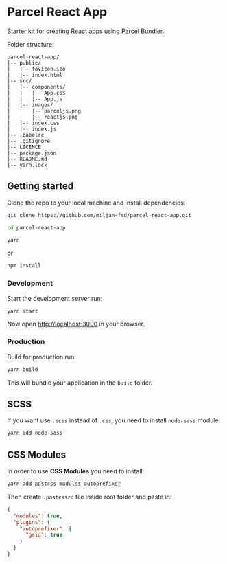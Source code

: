 # Parcel React App

Starter kit for creating [React](https://reactjs.org/) apps using [Parcel Bundler](https://parceljs.org/).

Folder structure:

```
parcel-react-app/
|-- public/
|   |-- favicon.ico
|   |-- index.html
|-- src/
|   |-- components/
|   |   |-- App.css
|   |   |-- App.js
|   |-- images/
|       |-- parceljs.png
|       |-- reactjs.png
|   |-- index.css
|   |-- index.js
|-- .babelrc
|-- .gitignore
|-- LICENCE
|-- package.json
|-- README.md
|-- yarn.lock
```

## Getting started

Clone the repo to your local machine and install dependencies:

```bash
git clone https://github.com/miljan-fsd/parcel-react-app.git

cd parcel-react-app

yarn
```

or

```bash
npm install
```

### Development

Start the development server run:

```bash
yarn start
```

Now open [http://localhost:3000](http://localhost:3000) in your browser.

### Production

Build for production run:

```bash
yarn build
```

This will bundle your application in the `build` folder.

## SCSS

If you want use `.scss` instead of `.css`, you need to install `node-sass` module:

```bash
yarn add node-sass
```

## CSS Modules

In order to use **CSS Modules** you need to install:

```bash
yarn add postcss-modules autoprefixer
```

Then create `.postcssrc` file inside root folder and paste in:

```json
{
  "modules": true,
  "plugins": {
    "autoprefixer": {
      "grid": true
    }
  }
}
```
